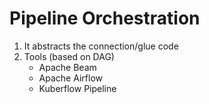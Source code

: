 # Pipeline Orchestration
1. It abstracts the connection/glue code
2. Tools (based on DAG) 
    - Apache Beam
    - Apache Airflow
    - Kuberflow Pipeline

